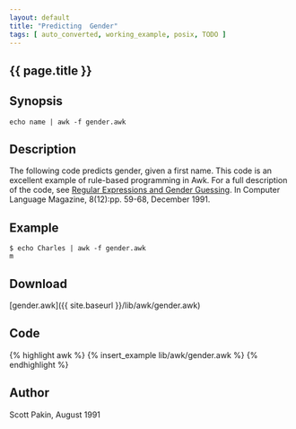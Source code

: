 ```yaml
---
layout: default
title: "Predicting  Gender"
tags: [ auto_converted, working_example, posix, TODO ]
---
```


## {{ page.title }}

## Synopsis

    echo name | awk -f gender.awk

## Description

The following code predicts gender, given a first name.
This code is an excellent example of rule-based programming in Awk.
For a full description of the code, see
[Regular Expressions and Gender Guessing](http://lawker.googlecode.com/svn/fridge/share/pdf/pakin1991.pdf). In Computer Language Magazine, 8(12):pp. 59-68, December 1991.


## Example

    $ echo Charles | awk -f gender.awk
    m

## Download

[gender.awk]({{ site.baseurl }}/lib/awk/gender.awk)


## Code

{% highlight awk %}
{% insert_example lib/awk/gender.awk %}
{% endhighlight %}


## Author

Scott Pakin, August 1991


